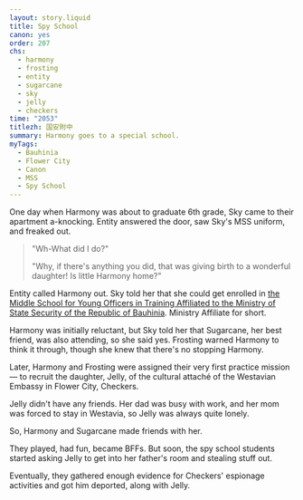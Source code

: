 ```yaml
---
layout: story.liquid
title: Spy School
canon: yes
order: 207
chs:
  - harmony
  - frosting
  - entity
  - sugarcane
  - sky
  - jelly
  - checkers
time: "2053"
titlezh: 国安附中
summary: Harmony goes to a special school.
myTags:
  - Bauhinia
  - Flower City
  - Canon
  - MSS
  - Spy School
---
```


One day when Harmony was about to graduate 6th grade, Sky came to their apartment a-knocking. Entity answered the door, saw Sky's MSS uniform, and freaked out.

> "Wh-What did I do?"
>
> "Why, if there's anything you did, that was giving birth to a wonderful daughter! Is little Harmony home?"

Entity called Harmony out. Sky told her that she could get enrolled in [the Middle School for Young Officers in Training Affiliated to the Ministry of State Security of the Republic of Bauhinia](/world/bauhinia/flower-city/ministry-affiliate/). Ministry Affiliate for short.

Harmony was initially reluctant, but Sky told her that Sugarcane, her best friend, was also attending, so she said yes. Frosting warned Harmony to think it through, though she knew that there's no stopping Harmony.

Later, Harmony and Frosting were assigned their very first practice mission — to recruit the daughter, Jelly, of the cultural attaché of the Westavian Embassy in Flower City, Checkers.

Jelly didn't have any friends. Her dad was busy with work, and her mom was forced to stay in Westavia, so Jelly was always quite lonely.

So, Harmony and Sugarcane made friends with her.

They played, had fun, became BFFs. But soon, the spy school students started asking Jelly to get into her father's room and stealing stuff out.

Eventually, they gathered enough evidence for Checkers' espionage activities and got him deported, along with Jelly.
